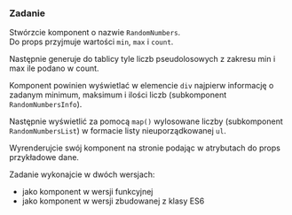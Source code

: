 ### Zadanie 

Stwórzcie komponent o nazwie `RandomNumbers`.  
Do props przyjmuje wartości `min`, `max` i `count`.

Następnie generuje do tablicy tyle liczb pseudolosowych z zakresu min i max ile podano w count.

Komponent powinien wyświetlać w elemencie `div` najpierw informację o zadanym minimum, maksimum i ilości liczb (subkomponent `RandomNumbersInfo`).  

Następnie wyświetlić za pomocą `map()` wylosowane liczby (subkomponent `RandomNumbersList`) w formacie listy nieuporządkowanej `ul`.

Wyrenderujcie swój komponent na stronie podając w atrybutach do props przykładowe dane.

Zadanie wykonajcie w dwóch wersjach:
- jako komponent w wersji funkcyjnej
- jako komponent w wersji zbudowanej z klasy ES6
